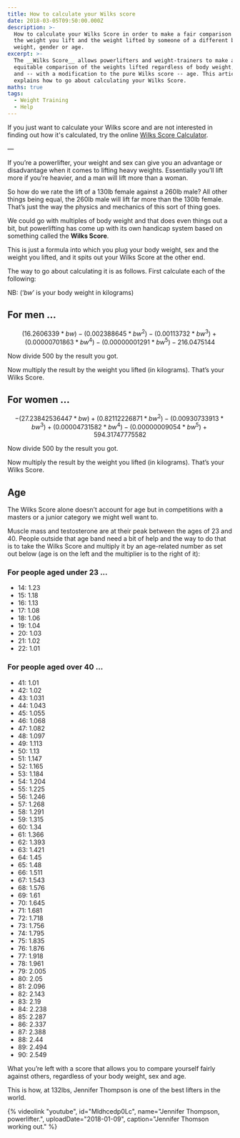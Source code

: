 ```yaml
---
title: How to calculate your Wilks score
date: 2018-03-05T09:50:00.000Z
description: >-
  How to calculate your Wilks Score in order to make a fair comparison between
  the weight you lift and the weight lifted by someone of a different body
  weight, gender or age.
excerpt: >-
  The __Wilks Score__ allows powerlifters and weight-trainers to make an
  equitable comparison of the weights lifted regardless of body weight, gender
  and -- with a modification to the pure Wilks score -- age. This article
  explains how to go about calculating your Wilks Score.
maths: true
tags:
  - Weight Training
  - Help
---
```

If you just want to calculate your Wilks score and are not interested in finding out how it's calculated, try the online [Wilks Score Calculator](https://wtcalcs.gordonansell.com/wilks).

—

If you’re a powerlifter, your weight and sex can give you an advantage or disadvantage when it comes to lifting heavy weights. Essentially you’ll lift more if you’re heavier, and a man will lift more than a woman.

So how do we rate the lift of a 130lb female against a 260lb male? All other things being equal, the 260lb male will lift far more than the 130lb female. That’s just the way the physics and mechanics of this sort of thing goes.

We could go with multiples of body weight and that does even things out a bit, but powerlifting has come up with its own handicap system based on something called the __Wilks Score__.

This is just a formula into which you plug your body weight, sex and the weight you lifted, and it spits out your Wilks Score at the other end. 

The way to go about calculating it is as follows. First calculate each of the following:

NB: (‘_bw_’ is your body weight in kilograms)

## For men …

$$
    (16.2606339 * bw) 
    - (0.002388645 * bw^2)
    - (0.00113732 * bw^3)
    + (0.00000701863 * bw^4)
    - (0.00000001291 * bw^5)
    - 216.0475144
$$ 

Now divide $500$ by the result you got. 

Now multiply the result by the weight you lifted (in kilograms). That’s your Wilks Score.

## For women …

$$
    - (27.23842536447 * bw) 
    + (0.82112226871 * bw^2) 
    - (0.00930733913 * bw^3)
    + (0.00004731582 * bw^4) 
    - (0.00000009054 * bw^5)
    + 594.31747775582
$$ 

Now divide $500$ by the result you got. 

Now multiply the result by the weight you lifted (in kilograms). That’s your Wilks Score.

## Age

The Wilks Score alone doesn’t account for age but in competitions with a masters or a junior category we might well want to. 

Muscle mass and testosterone are at their peak between the ages of 23 and 40. People outside that age band need a bit of help and the way to do that is to take the Wilks Score and multiply it by an age-related number as set out below (age is on the left and the multiplier is to the right of it):

### For people aged under 23 …

- 14: 1.23 
- 15: 1.18 
- 16: 1.13 
- 17: 1.08 
- 18: 1.06 
- 19: 1.04 
- 20: 1.03
- 21: 1.02
- 22: 1.01 

### For people aged over 40 …

- 41: 1.01 
- 42: 1.02 
- 43: 1.031 
- 44: 1.043 
- 45: 1.055 
- 46: 1.068 
- 47: 1.082 
- 48: 1.097 
- 49: 1.113 
- 50: 1.13 
- 51: 1.147 
- 52: 1.165 
- 53: 1.184 
- 54: 1.204 
- 55: 1.225 
- 56: 1.246 
- 57: 1.268 
- 58: 1.291 
- 59: 1.315 
- 60: 1.34 
- 61: 1.366 
- 62: 1.393 
- 63: 1.421 
- 64: 1.45 
- 65: 1.48 
- 66: 1.511 
- 67: 1.543 
- 68: 1.576 
- 69: 1.61 
- 70: 1.645
- 71: 1.681
- 72: 1.718
- 73: 1.756
- 74: 1.795
- 75: 1.835
- 76: 1.876
- 77: 1.918
- 78: 1.961
- 79: 2.005
- 80: 2.05
- 81: 2.096
- 82: 2.143
- 83: 2.19
- 84: 2.238
- 85: 2.287
- 86: 2.337
- 87: 2.388
- 88: 2.44
- 89: 2.494
- 90: 2.549

What you’re left with a score that allows you to compare yourself fairly against others, regardless of your body weight, sex and age.

This is how, at 132lbs, Jennifer Thompson is one of the best lifters in the world.

{% videolink "youtube", id="Mldhcedp0Lc", name="Jennifer Thompson, powerlifter.", uploadDate="2018-01-09", caption="Jennifer Thomson working out." %}



